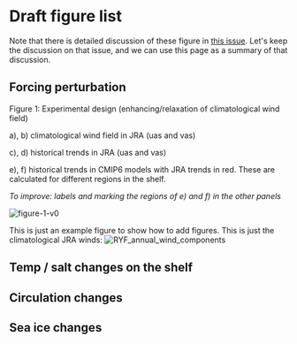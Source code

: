 # Draft figure list

Note that there is detailed discussion of these figure in [this issue](https://github.com/adele157/easterlies-collaborative-project/issues/37). Let's keep the discussion on that issue, and we can use this page as a summary of that discussion.

## Forcing perturbation

Figure 1: Experimental design (enhancing/relaxation of climatological wind field)

a), b) climatological wind field in JRA (uas and vas) 

c), d) historical trends in JRA (uas and vas)

e), f) historical trends in CMIP6 models with JRA trends in red. These are calculated for different regions in the shelf.

*To improve: labels and marking the regions of e) and f) in the other panels*

![figure-1-v0](https://user-images.githubusercontent.com/51519847/132619536-b80ca575-a098-454c-9fb5-2c44ff757f06.png)

This is just an example figure to show how to add figures. This is just the climatological JRA winds:
![RYF_annual_wind_components](https://user-images.githubusercontent.com/8506963/132606137-58aab3d2-c56f-45c3-a4cc-e453ea7877c1.png)

## Temp / salt changes on the shelf

## Circulation changes

## Sea ice changes
